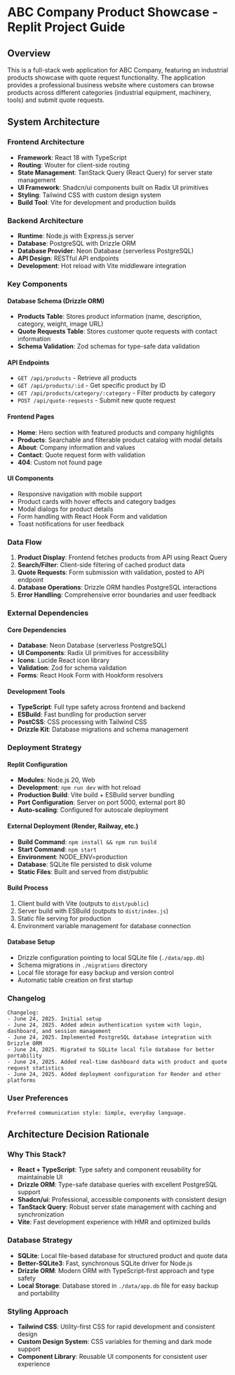 # ABC Company Product Showcase - Replit Project Guide

## Overview

This is a full-stack web application for ABC Company, featuring an industrial products showcase with quote request functionality. The application provides a professional business website where customers can browse products across different categories (industrial equipment, machinery, tools) and submit quote requests.

## System Architecture

### Frontend Architecture
- **Framework**: React 18 with TypeScript
- **Routing**: Wouter for client-side routing
- **State Management**: TanStack Query (React Query) for server state management
- **UI Framework**: Shadcn/ui components built on Radix UI primitives
- **Styling**: Tailwind CSS with custom design system
- **Build Tool**: Vite for development and production builds

### Backend Architecture
- **Runtime**: Node.js with Express.js server
- **Database**: PostgreSQL with Drizzle ORM
- **Database Provider**: Neon Database (serverless PostgreSQL)
- **API Design**: RESTful API endpoints
- **Development**: Hot reload with Vite middleware integration

### Key Components

#### Database Schema (Drizzle ORM)
- **Products Table**: Stores product information (name, description, category, weight, image URL)
- **Quote Requests Table**: Stores customer quote requests with contact information
- **Schema Validation**: Zod schemas for type-safe data validation

#### API Endpoints
- `GET /api/products` - Retrieve all products
- `GET /api/products/:id` - Get specific product by ID
- `GET /api/products/category/:category` - Filter products by category
- `POST /api/quote-requests` - Submit new quote request

#### Frontend Pages
- **Home**: Hero section with featured products and company highlights
- **Products**: Searchable and filterable product catalog with modal details
- **About**: Company information and values
- **Contact**: Quote request form with validation
- **404**: Custom not found page

#### UI Components
- Responsive navigation with mobile support
- Product cards with hover effects and category badges
- Modal dialogs for product details
- Form handling with React Hook Form and validation
- Toast notifications for user feedback

### Data Flow

1. **Product Display**: Frontend fetches products from API using React Query
2. **Search/Filter**: Client-side filtering of cached product data
3. **Quote Requests**: Form submission with validation, posted to API endpoint
4. **Database Operations**: Drizzle ORM handles PostgreSQL interactions
5. **Error Handling**: Comprehensive error boundaries and user feedback

### External Dependencies

#### Core Dependencies
- **Database**: Neon Database (serverless PostgreSQL)
- **UI Components**: Radix UI primitives for accessibility
- **Icons**: Lucide React icon library
- **Validation**: Zod for schema validation
- **Forms**: React Hook Form with Hookform resolvers

#### Development Tools
- **TypeScript**: Full type safety across frontend and backend
- **ESBuild**: Fast bundling for production server
- **PostCSS**: CSS processing with Tailwind CSS
- **Drizzle Kit**: Database migrations and schema management

### Deployment Strategy

#### Replit Configuration
- **Modules**: Node.js 20, Web
- **Development**: `npm run dev` with hot reload
- **Production Build**: Vite build + ESBuild server bundling
- **Port Configuration**: Server on port 5000, external port 80
- **Auto-scaling**: Configured for autoscale deployment

#### External Deployment (Render, Railway, etc.)
- **Build Command**: `npm install && npm run build`
- **Start Command**: `npm start`
- **Environment**: NODE_ENV=production
- **Database**: SQLite file persisted to disk volume
- **Static Files**: Built and served from dist/public

#### Build Process
1. Client build with Vite (outputs to `dist/public`)
2. Server build with ESBuild (outputs to `dist/index.js`)
3. Static file serving for production
4. Environment variable management for database connection

#### Database Setup
- Drizzle configuration pointing to local SQLite file (`./data/app.db`)
- Schema migrations in `./migrations` directory
- Local file storage for easy backup and version control
- Automatic table creation on first startup

### Changelog
```
Changelog:
- June 24, 2025. Initial setup
- June 24, 2025. Added admin authentication system with login, dashboard, and session management
- June 24, 2025. Implemented PostgreSQL database integration with Drizzle ORM
- June 24, 2025. Migrated to SQLite local file database for better portability
- June 24, 2025. Added real-time dashboard data with product and quote request statistics
- June 24, 2025. Added deployment configuration for Render and other platforms
```

### User Preferences
```
Preferred communication style: Simple, everyday language.
```

## Architecture Decision Rationale

### Why This Stack?
- **React + TypeScript**: Type safety and component reusability for maintainable UI
- **Drizzle ORM**: Type-safe database queries with excellent PostgreSQL support
- **Shadcn/ui**: Professional, accessible components with consistent design
- **TanStack Query**: Robust server state management with caching and synchronization
- **Vite**: Fast development experience with HMR and optimized builds

### Database Strategy
- **SQLite**: Local file-based database for structured product and quote data
- **Better-SQLite3**: Fast, synchronous SQLite driver for Node.js
- **Drizzle ORM**: Modern ORM with TypeScript-first approach and type safety
- **Local Storage**: Database stored in `./data/app.db` file for easy backup and portability

### Styling Approach
- **Tailwind CSS**: Utility-first CSS for rapid development and consistent design
- **Custom Design System**: CSS variables for theming and dark mode support
- **Component Library**: Reusable UI components for consistent user experience